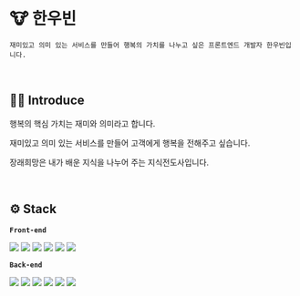 # 🐮 한우빈 
```
재미있고 의미 있는 서비스를 만들어 행복의 가치를 나누고 싶은 프론트엔드 개발자 한우빈입니다.
```

</br>

## 👨‍💻 Introduce 

행복의 핵심 가치는 재미와 의미라고 합니다.

재미있고 의미 있는 서비스를 만들어 고객에게 행복을 전해주고 싶습니다.

장래희망은 내가 배운 지식을 나누어 주는 지식전도사입니다.

</br>

## ⚙ Stack     
__`Front-end`__
<p>
  <img src="https://img.shields.io/badge/React-61DAFB?style=flat-square&logo=React&logoColor=white"/>
  <img src="https://img.shields.io/badge/Redux-764ABC?style=flat-square&logo=Redux&logoColor=white"/>
  <img src="https://img.shields.io/badge/StyledComponents-DB7093?style=flat-square&logo=styled-components&logoColor=white"/> 
  <img src="https://img.shields.io/badge/HTML-E34F26?style=flat-square&logo=html5&logoColor=white"/>  
  <img src="https://img.shields.io/badge/CSS-1572B6?style=flat-square&logo=css3&logoColor=white"/>
  <img src="https://img.shields.io/badge/Javascript-F7DF1E?style=flat-square&logo=Javascript&logoColor=white"/>
</p>

__`Back-end`__
<p>
  <img src="https://img.shields.io/badge/Node.js-339933?style=flat-square&logo=Node.js&logoColor=white"/>
  <img src="https://img.shields.io/badge/Express-000000?style=flat-square&logo=Express&logoColor=white"/>
  <img src="https://img.shields.io/badge/MongoDB-47A248?style=flat-square&logo=MongoDB&logoColor=white"/>
  <img src="https://img.shields.io/badge/MySQL-4479A1?style=flat-square&logo=MySQL&logoColor=white"/>
  <img src="https://img.shields.io/badge/AmazonAWS-232F3E?style=flat-square&logo=Amazon-aws&logoColor=white"/>
  <img src="https://img.shields.io/badge/Heroku-430098?style=flat-square&logo=Heroku&logoColor=white"/>
</p>  
